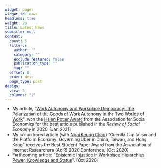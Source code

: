 ```yaml
---
widget: pages
widget_id: news
headless: true
weight: 20
title: Latest News
subtitle: null
content:
  count: 5
  filters:
    author: ""
    category: ""
    exclude_featured: false
    publication_type: ""
    tag: ""
  offset: 0
  order: desc
  page_type: post
design:
  view: 3
  columns: "1"
---
```

* My article, "[Work Autonomy and Workplace Democracy:  The Polarization of the Goods of Work Autonomy in the Two Worlds of Work](https://doi.org/10.1080/00346764.2019.1690671)", won the [Helen Potter Award](https://socialeconomics.org/awards-grants/hellen-potter-award/#:~:text=The%20Helen%20Potter%20Award%20was,plaque%20and%20a%20%24500%20prize.) from the Association for Social Economics for the best article published in the *Review of Social Economy* in 2020. \[Jan 2021]
* My co-authored article (with [Ngai Keung Chan](https://ngaikeungchan.com/)) “Guerilla Capitalism and the Platform Economy: Governing Uber in China, Taiwan, and Hong Kong” receives the Best Student Paper Award from the Association of Internet Researchers (AoIR) 2020 Conference. \[Oct 2020]
* Forthcoming article: "[Epistemic Injustice in Workplace Hierarchies: Power, Knowledge and Status](https://doi.org/10.1177%2F0191453720961523)".  \[Oct 2020]